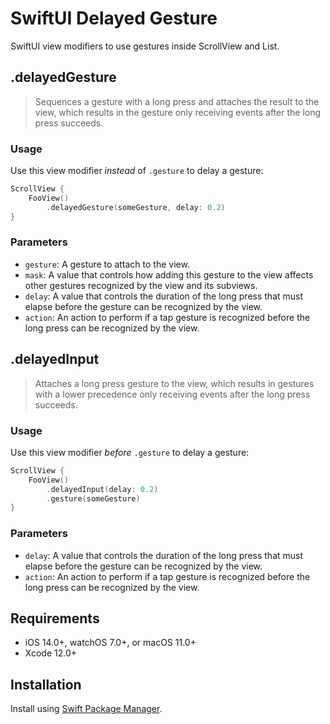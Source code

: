 # SwiftUI Delayed Gesture

SwiftUI view modifiers to use gestures inside ScrollView and List.

## .delayedGesture

> Sequences a gesture with a long press and attaches the result to the view, which results in the gesture only receiving events after the long press succeeds.

### Usage
Use this view modifier *instead* of `.gesture` to delay a gesture:

```swift
ScrollView {
    FooView()
        .delayedGesture(someGesture, delay: 0.2)
}
```

### Parameters
* `gesture`: A gesture to attach to the view.
* `mask`: A value that controls how adding this gesture to the view affects other gestures recognized by the view and its subviews.
* `delay`: A value that controls the duration of the long press that must elapse before the gesture can be recognized by the view.
* `action`: An action to perform if a tap gesture is recognized before the long press can be recognized by the view.

## .delayedInput

> Attaches a long press gesture to the view, which results in gestures with a lower precedence only receiving events after the long press succeeds.

### Usage
Use this view modifier *before* `.gesture` to delay a gesture:

```swift
ScrollView {
    FooView()
        .delayedInput(delay: 0.2)
        .gesture(someGesture)
}
```

### Parameters
* `delay`: A value that controls the duration of the long press that must elapse before the gesture can be recognized by the view.
* `action`: An action to perform if a tap gesture is recognized before the long press can be recognized by the view.

## Requirements

- iOS 14.0+, watchOS 7.0+, or macOS 11.0+
- Xcode 12.0+

## Installation

Install using [Swift Package Manager](https://developer.apple.com/documentation/xcode/adding_package_dependencies_to_your_app).
